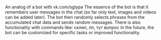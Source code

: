 An analog of a bot with vk.com/sglypa
The essence of the bot is that it remembers user messages in the chat (so far only text, images and videos can be added later). The bot then randomly selects phrases from the accumulated chat data and sends random messages. There is also functionality with commands like: склип, лп, тут вопрос
In the future, the bot can be customized for specific tasks or improved functionality.
